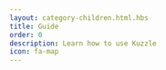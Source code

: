 ```yaml
---
layout: category-children.html.hbs
title: Guide
order: 0
description: Learn how to use Kuzzle
icon: fa-map
---
```


<!-- Note - content is ignored here -->
